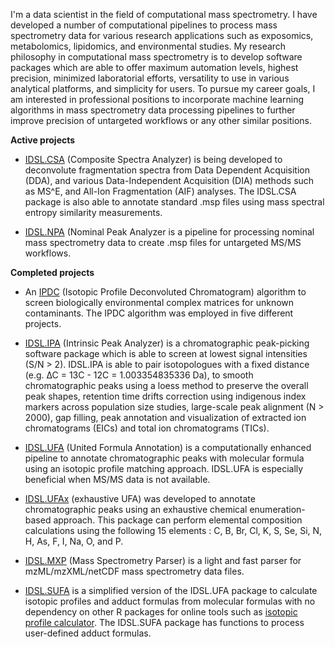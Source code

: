 I'm a data scientist in the field of computational mass spectrometry. I have developed a number of computational pipelines to process mass spectrometry data for various research applications such as exposomics, metabolomics, lipidomics, and environmental studies. My research philosophy in computational mass spectrometry is to develop software packages which are able to offer maximum automation levels, highest precision, minimized laboratorial efforts, versatility to use in various analytical platforms, and simplicity for users. To pursue my career goals, I am interested in professional positions to incorporate machine learning algorithms in mass spectrometry data processing pipelines to further improve precision of untargeted workflows or any other similar positions.

**Active projects**

  - [IDSL.CSA](https://github.com/idslme/IDSL.CSA) (Composite Spectra Analyzer) is being developed to deconvolute fragmentation spectra from Data Dependent Acquisition (DDA), and various Data-Independent Acquisition (DIA) methods such as MS^E, and All-Ion Fragmentation (AIF) analyses. The IDSL.CSA package is also able to annotate standard .msp files using mass spectral entropy similarity measurements.

  - [IDSL.NPA](https://github.com/idslme/IDSL.NPA) (Nominal Peak Analyzer is a pipeline for processing nominal mass spectrometry data to create .msp files for untargeted MS/MS workflows.

**Completed projects**

  - An [IPDC](https://github.com/sajfb/Isotopic-Profile-Deconvolution-Chromatogram-IPDC-algorithm) (Isotopic Profile Deconvoluted Chromatogram) algorithm to screen biologically environmental complex matrices for unknown contaminants. The IPDC algorithm was employed in five different projects.

  - [IDSL.IPA](https://github.com/idslme/IDSL.IPA) (Intrinsic Peak Analyzer) is a chromatographic peak-picking software package which is able to screen at lowest signal intensities (S/N > 2). IDSL.IPA is able to pair isotopologues with a fixed distance (e.g. ∆C = 13C - 12C = 1.003354835336 Da), to smooth chromatographic peaks using a loess method to preserve the overall peak shapes, retention time drifts correction using indigenous index markers across population size studies, large-scale peak alignment (N > 2000), gap filling, peak annotation and visualization of extracted ion chromatograms (EICs) and total ion chromatograms (TICs).

  - [IDSL.UFA](https://github.com/idslme/IDSL.UFA) (United Formula Annotation) is a computationally enhanced pipeline to annotate chromatographic peaks with molecular formula using an isotopic profile matching approach. IDSL.UFA is especially beneficial when MS/MS data is not available.

  - [IDSL.UFAx](https://github.com/idslme/IDSL.UFAx) (exhaustive UFA) was developed to annotate chromatographic peaks using an exhaustive chemical enumeration-based approach. This package can perform elemental composition calculations using the following 15 elements : C, B, Br, Cl, K, S, Se, Si, N, H, As, F, I, Na, O, and P.

  - [IDSL.MXP](https://github.com/idslme/IDSL.MXP) (Mass Spectrometry Parser) is a light and fast parser for mzML/mzXML/netCDF mass spectrometry data files.

  - [IDSL.SUFA](https://github.com/idslme/IDSL.SUFA) is a simplified version of the IDSL.UFA package to calculate isotopic profiles and adduct formulas from molecular formulas with no dependency on other R packages for online tools such as [isotopic profile calculator](https://ipc.idsl.me/). The IDSL.SUFA package has functions to process user-defined adduct formulas.
